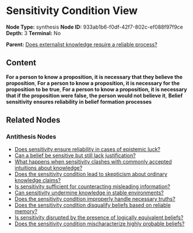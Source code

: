 # Sensitivity Condition View

**Node Type:** synthesis
**Node ID:** 933ab1b6-f0df-42f7-802c-ef088f97f9ce
**Depth:** 3
**Terminal:** No

**Parent:** [Does externalist knowledge require a reliable process?](does-externalist-knowledge-require-a-reliable-process-antithesis-d441f057-d81f-4443-99d4-62bdd5b073b2.md)

## Content

**For a person to know a proposition, it is necessary that they believe the proposition**, **For a person to know a proposition, it is necessary for the proposition to be true**, **For a person to know a proposition, it is necessary that if the proposition were false, the person would not believe it**, **Belief sensitivity ensures reliability in belief formation processes**

## Related Nodes

### Antithesis Nodes

- [Does sensitivity ensure reliability in cases of epistemic luck?](does-sensitivity-ensure-reliability-in-cases-of-epistemic-luck-antithesis-a1c7edda-905a-4519-9f9f-3a01bcfa4165.md)
- [Can a belief be sensitive but still lack justification?](can-a-belief-be-sensitive-but-still-lack-justification-antithesis-cf9b8923-1ec7-48a8-9cfd-7b17550ecc3e.md)
- [What happens when sensitivity clashes with commonly accepted intuitions about knowledge?](what-happens-when-sensitivity-clashes-with-commonly-accepted-intuitions-about-knowledge-antithesis-24e81b6f-96f1-44e9-9f64-e10eb00999c1.md)
- [Does the sensitivity condition lead to skepticism about ordinary knowledge claims?](does-the-sensitivity-condition-lead-to-skepticism-about-ordinary-knowledge-claims-antithesis-666cd456-3a61-4962-a6d1-e08c5397af10.md)
- [Is sensitivity sufficient for counteracting misleading information?](is-sensitivity-sufficient-for-counteracting-misleading-information-antithesis-ba119d64-c876-4b3b-b7db-4855e810cdd0.md)
- [Can sensitivity undermine knowledge in stable environments?](can-sensitivity-undermine-knowledge-in-stable-environments-antithesis-5231cbc9-6af1-4f1f-9d16-88f65fdbd124.md)
- [Does the sensitivity condition improperly handle necessary truths?](does-the-sensitivity-condition-improperly-handle-necessary-truths-antithesis-4a16b0b6-4966-480c-aa89-ebe0743e7d69.md)
- [Does the sensitivity condition disqualify beliefs based on reliable memory?](does-the-sensitivity-condition-disqualify-beliefs-based-on-reliable-memory-antithesis-fbab0e19-a3b2-4b3f-be9a-5ba3a6268b38.md)
- [Is sensitivity disrupted by the presence of logically equivalent beliefs?](is-sensitivity-disrupted-by-the-presence-of-logically-equivalent-beliefs-antithesis-a3a317ac-e7fd-42c8-a482-185648c3b49c.md)
- [Does the sensitivity condition mischaracterize highly probable beliefs?](does-the-sensitivity-condition-mischaracterize-highly-probable-beliefs-antithesis-6b4166c7-fd2b-4f09-a303-2d14e29936f0.md)
